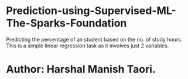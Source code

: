 # Prediction-using-Supervised-ML-The-Sparks-Foundation
Predicting the percentage of an student based on the no. of study hours. This is a simple linear regression task as it involves just 2 variables.

# Author: Harshal Manish Taori.

